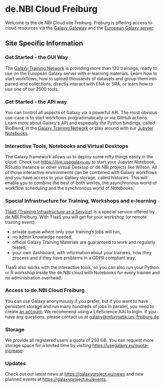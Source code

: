 # de.NBI Cloud Freiburg

Welcome to the de.NBI Cloud site Freiburg. Freburg is offering access to cloud resources
via the [Galaxy Gateway](https://galaxyproject.org) and the [European Galaxy server](https://usegalaxy.eu).


## Site Specific Information

### Get Started - the GUI Way

The [Galaxy Training Network](https://training.galaxyproject.org) is providing more than 130 trainings, ready to use on the European Galaxy server with e-learning materials. Learn how to start workflows, how to upload thousands of datasets and group them into paired-end collections, directly interact with
ENA or SRA, or learn how to use one of our 2500 tools.

### Get Started - the API way

You can control all aspects of Galaxy via a powerful API. The most obvious use-case is to start workflows programmatically or via GitHub actions.
Learn more about Galaxy's API and especially the Python bindings, called BioBlend, in the [Galaxy Training Network]( https://training.galaxyproject.org/training-material/topics/dev/tutorials/bioblend-api/slides.html#1) or play around with our [Jupyter Notebooks](https://mybinder.org/v2/gh/nsoranzo/bioblend-tutorial/master).

### Interactive Tools, Notebooks and Virtual Desktops

The Galaxy framework allows us to deploy some nifty things easily in the cloud. Check out https://live.usegalaxy.eu to start your Jupyter Notebook, RStudio instance
or other virtual Desktop or de.NBI projects like Wilson. All of those interactive environments can be combined with Galaxy workflows and you have access to
your Galaxy storage, called histories. This will enable you to combine the best of both worlds, the asynchronous world of workflow scheduling
and the synchronous world of Notebooks.

### Special Infrastructure for Training, Workshops and e-learning

[TIaaS (Training Infrastructure as a Service)](https://galaxyproject.eu/tiaas) is a special service offered by de.NBI Freiburg. With TIaaS
you will get for your workshop (or remote training event):

* private queue where only your training’s jobs will run,
* no admin knowledge needed,
* official Galaxy Training Materials are guaranteed to work and regularly tested,
* your own dashboard, with information about your trainees, how they process and if they have problems in a GDPR compliant way.

TIaaS also works with the interactive tools, so you can also run your Python or R workshop inside the de.NBI cloud with Notebooks for every trainee and
no administration overhead.

### Access to de.NBI Cloud Freiburg

You can use Galaxy anonymously if you prefer, but if you want to have persistent storage and run many hundreds of
jobs in parallel, you need to create [an account](https://usegalaxy.eu/login). We recommend using a LifeScience AAI to login.
If you have any questions, please contact us at galaxy@informatik.uni-freiburg.de.

### Storage

We provide all registered users a quota of 250 GB. You can request more storage space for a limited time by visiting https://usegalaxy.eu/quota-increase. 


### Updates

Check out our latest news at https://galaxyproject.eu/news and new planned events at https://galaxyproject.eu/events.
